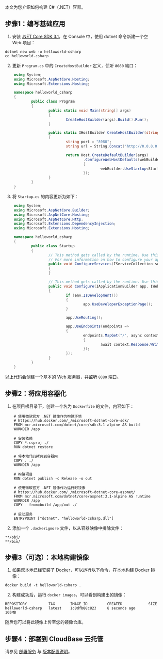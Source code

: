 本文为您介绍如何构建 C#（.NET）容器。

## 步骤1：编写基础应用

1. 安装 [.NET Core SDK 3.1](https://www.microsoft.com/net/core)。在 Console 中，使用 dotnet 命令新建一个空 Web 项目：
```plaintext
dotnet new web -o helloworld-csharp
cd helloworld-csharp
```
2. 更新 `Program.cs` 中的 `CreateHostBuilder` 定义，侦听 `8080` 端口：
```csharp
	using System;
	using Microsoft.AspNetCore.Hosting;
	using Microsoft.Extensions.Hosting;

	namespace helloworld_csharp
	{
			public class Program
			{
					public static void Main(string[] args)
					{
							CreateHostBuilder(args).Build().Run();
					}

					public static IHostBuilder CreateHostBuilder(string[] args)
					{
							string port = "8080";
							string url = String.Concat("http://0.0.0.0:", port);

							return Host.CreateDefaultBuilder(args)
									.ConfigureWebHostDefaults(webBuilder =>
									{
											webBuilder.UseStartup<Startup>().UseUrls(url);
									});
					}
			}
	}
```
3. 将 `Startup.cs` 的内容更新为如下：
```csharp
	using System;
	using Microsoft.AspNetCore.Builder;
	using Microsoft.AspNetCore.Hosting;
	using Microsoft.AspNetCore.Http;
	using Microsoft.Extensions.DependencyInjection;
	using Microsoft.Extensions.Hosting;

	namespace helloworld_csharp
	{
			public class Startup
			{
					// This method gets called by the runtime. Use this method to add services to the container.
					// For more information on how to configure your application, visit https://go.microsoft.com/fwlink/?LinkID=398940
					public void ConfigureServices(IServiceCollection services)
					{
					}

					// This method gets called by the runtime. Use this method to configure the HTTP request pipeline.
					public void Configure(IApplicationBuilder app, IWebHostEnvironment env)
					{
							if (env.IsDevelopment())
							{
									app.UseDeveloperExceptionPage();
							}

							app.UseRouting();

							app.UseEndpoints(endpoints =>
							{
									endpoints.MapGet("/", async context =>
									{
											await context.Response.WriteAsync("Hello World!\n");
									});
							});
					}
			}
	}
```
以上代码会创建一个基本的 Web 服务器，并监听 `8080` 端口。

## 步骤2：将应用容器化

1. 在项目根目录下，创建一个名为 `Dockerfile` 的文件，内容如下：
```docker
	# 使用微软官方 .NET 镜像作为构建环境
	# https://hub.docker.com/_/microsoft-dotnet-core-sdk/
	FROM mcr.microsoft.com/dotnet/core/sdk:3.1-alpine AS build
	WORKDIR /app

	# 安装依赖
	COPY *.csproj ./
	RUN dotnet restore

	# 将本地代码拷贝到容器内
	COPY . ./
	WORKDIR /app

	# 构建项目
	RUN dotnet publish -c Release -o out

	# 使用微软官方 .NET 镜像作为运行时镜像
	# https://hub.docker.com/_/microsoft-dotnet-core-aspnet/
	FROM mcr.microsoft.com/dotnet/core/aspnet:3.1-alpine AS runtime
	WORKDIR /app
	COPY --from=build /app/out ./

	# 启动服务
	ENTRYPOINT ["dotnet", "helloworld-csharp.dll"]
```
2. 添加一个 `.dockerignore` 文件，以从容器映像中排除文件：
```plaintext
**/obj/
**/bin/
```

## 步骤3（可选）：本地构建镜像

1. 如果您本地已经安装了 Docker，可以运行以下命令，在本地构建 Docker 镜像：
```plaintext
docker build -t helloworld-csharp .
```
2. 构建成功后，运行 `docker images`，可以看到构建出的镜像：
```plaintext
REPOSITORY          TAG       IMAGE ID         CREATED            SIZE
helloworld-csharp   latest    1c8dfb88c823     8 seconds ago      105MB
```
随后您可以将此镜像上传至您的镜像仓库。

## 步骤4：部署到 CloudBase 云托管

请参见 [部署服务](https://cloud.tencent.com/document/product/1243/46127) 与 [版本配置说明](https://cloud.tencent.com/document/product/1243/49177)。
